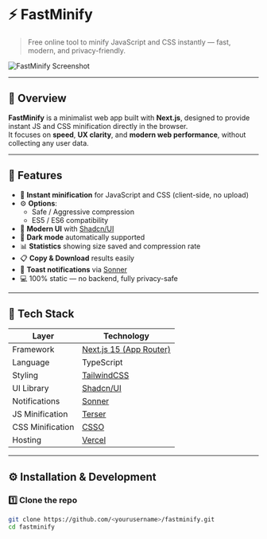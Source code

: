 # ⚡️ FastMinify

> Free online tool to minify JavaScript and CSS instantly — fast, modern, and privacy-friendly.

![FastMinify Screenshot](public/preview.png)

---

## 🧠 Overview

**FastMinify** is a minimalist web app built with **Next.js**, designed to provide instant JS and CSS minification directly in the browser.  
It focuses on **speed**, **UX clarity**, and **modern web performance**, without collecting any user data.

---

## 🚀 Features

- 🧩 **Instant minification** for JavaScript and CSS (client-side, no upload)
- ⚙️ **Options**:
    - Safe / Aggressive compression
    - ES5 / ES6 compatibility
- 🎨 **Modern UI** with [Shadcn/UI](https://ui.shadcn.com/)
- 🌙 **Dark mode** automatically supported
- 📊 **Statistics** showing size saved and compression rate
- 📋 **Copy & Download** results easily
- 🔔 **Toast notifications** via [Sonner](https://sonner.emilkowal.ski/)
- 💻 100% static — no backend, fully privacy-safe

---

## 🧰 Tech Stack

| Layer | Technology |
|-------|-------------|
| Framework | [Next.js 15 (App Router)](https://nextjs.org/) |
| Language | TypeScript |
| Styling | [TailwindCSS](https://tailwindcss.com/) |
| UI Library | [Shadcn/UI](https://ui.shadcn.com/) |
| Notifications | [Sonner](https://sonner.emilkowal.ski/) |
| JS Minification | [Terser](https://github.com/terser/terser) |
| CSS Minification | [CSSO](https://github.com/css/csso) |
| Hosting | [Vercel](https://vercel.com/) |

---

## ⚙️ Installation & Development

### 1️⃣ Clone the repo

```bash
git clone https://github.com/<yourusername>/fastminify.git
cd fastminify

